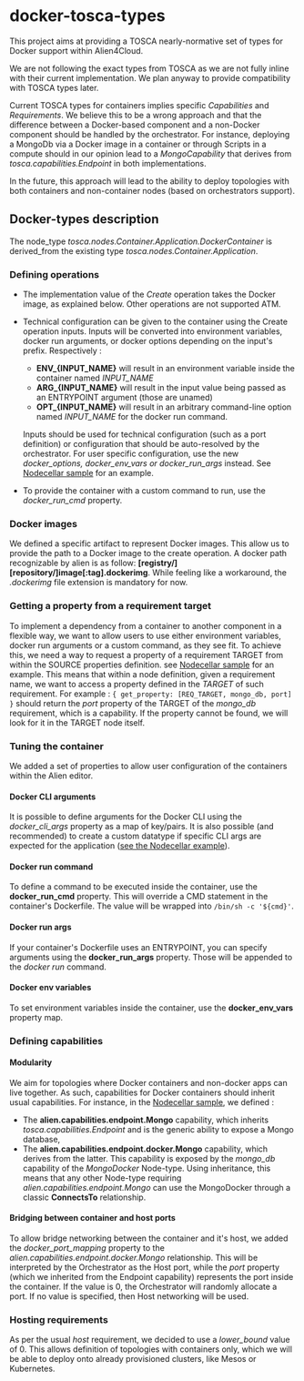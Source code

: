 # docker-tosca-types

This project aims at providing a TOSCA nearly-normative set of types for Docker support within Alien4Cloud.

We are not following the exact types from TOSCA as we are not fully inline with their current implementation. We plan anyway to provide compatibility with TOSCA types later.

Current TOSCA types for containers implies specific *Capabilities* and *Requirements*. We believe this to be a wrong approach and that the difference between a Docker-based component and a non-Docker component should be handled by the orchestrator. For instance, deploying a MongoDb via a Docker image in a container or through Scripts in a compute should in our opinion lead to a *MongoCapability* that derives from *tosca.capabilities.Endpoint* in both implementations.

In the future, this approach will lead to the ability to deploy topologies with both containers and non-container nodes (based on orchestrators support).

## Docker-types description
The node_type *tosca.nodes.Container.Application.DockerContainer* is derived_from the existing type *tosca.nodes.Container.Application*.

### Defining operations
- The implementation value of the *Create* operation takes the Docker image, as explained below. Other operations are not supported ATM.
- Technical configuration can be given to the container using the Create operation inputs.
  Inputs will be converted into environment variables, docker run arguments, or docker options depending on the input's prefix. Respectively :
  - **ENV_{INPUT_NAME}** will result in an environment variable inside the container named *INPUT_NAME*
  - **ARG_{INPUT_NAME}** will result in the input value being passed as an ENTRYPOINT argument (those are unamed)
  - **OPT_{INPUT_NAME}** will result in an arbitrary command-line option named *INPUT_NAME* for the docker run command.

  Inputs should be used for technical configuration (such as a port definition) or configuration that should be auto-resolved by the orchestrator. For user specific configuration, use the new *docker_options, docker_env_vars or docker_run_args* instead. See [Nodecellar sample](/examples/nodecellar_types_sample.yml) for an example.
- To provide the container with a custom command to run, use the *docker_run_cmd* property.

### Docker images
We defined a specific artifact to represent Docker images. This allow us to provide the path to a Docker image to
the create operation. A docker path recognizable by alien is as follow: **[registry/][repository/]image[:tag].dockerimg**.
While feeling like a workaround, the *.dockerimg* file extension is mandatory for now.

### Getting a property from a requirement target

To implement a dependency from a container to another component in a flexible way, we want to allow users to use either environment variables, docker run arguments or a custom command, as they see fit. To achieve this, we need a way to request a property of a requirement TARGET from within the SOURCE properties definition. see [Nodecellar sample](/examples/nodecellar_types_sample.yml) for an example.
This means that within a node definition, given a requirement name, we want to access a property defined in the *TARGET* of such requirement.  For example :
`{ get_property: [REQ_TARGET, mongo_db, port] }` should return the *port* property of the TARGET of the *mongo_db* requirement, which is a capability. If the property cannot be found, we will look for it in the TARGET node itself.

### Tuning the container

We added a set of properties to allow user configuration of the containers within the Alien editor.

#### Docker CLI arguments
It is possible to define arguments for the Docker CLI using the *docker_cli_args* property as a map of key/pairs. It is also possible
(and recommended) to create a custom datatype if specific CLI args are expected for the application ([see the Nodecellar example](/examples/nodecellar_types_sample.yml)).

#### Docker run command
To define a command to be executed inside the container, use the **docker_run_cmd** property. This will override a CMD statement in the container's Dockerfile. The value will be wrapped into `/bin/sh -c '${cmd}'`.

#### Docker run args
If your container's Dockerfile uses an ENTRYPOINT, you can specify arguments using the **docker_run_args** property. Those will be appended to the *docker run* command.

#### Docker env variables
To set environment variables inside the container, use the **docker_env_vars** property map.

### Defining capabilities
#### Modularity
We aim for topologies where Docker containers and non-docker apps can live together. As such, capabilities for Docker containers should inherit usual capabilities. For instance, in the [Nodecellar sample](/examples/nodecellar_types_sample.yml), we defined :
- The **alien.capabilities.endpoint.Mongo** capability, which inherits *tosca.capabilities.Endpoint* and is the generic ability to expose a Mongo database,
- The **alien.capabilities.endpoint.docker.Mongo** capability, which derives from the latter. This capability is exposed by the *mongo_db* capability of the *MongoDocker* Node-type.
Using inheritance, this means that any other Node-type requiring *alien.capabilities.endpoint.Mongo* can use the MongoDocker through a classic **ConnectsTo** relationship.

#### Bridging between container and host ports
To allow bridge networking between the container and it's host, we added the *docker_port_mapping* property to the *alien.capabilities.endpoint.docker.Mongo* relationship. This will be interpreted by the Orchestrator as the Host port, while the *port* property (which we inherited from the Endpoint capability) represents the port inside the container. If the value is 0, the Orchestrator will randomly allocate a port. If no value is specified, then Host networking will be used.

### Hosting requirements
As per the usual *host* requirement, we decided to use a *lower_bound* value of 0. This allows definition of topologies with containers only, which we will be able to deploy onto already provisioned clusters, like Mesos or Kubernetes.
